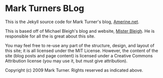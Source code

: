 Mark Turners BLog
=============

This is the Jekyll source code for Mark Turner's blog, [Amerine.net](http://www.amerine.net). 

This is based off of Michael Bleigh's blog and website, [Mister Bleigh](http://www.mbleigh.com/). He is responsible for all the is great about this site. 

You may feel free to re-use any part of the structure, design, and layout of this site; it is all licensed under the MIT License. However, the content of the site (blog posts and page content) is licensed under a Creative Commons Attribution license (you may use it, but must give attribution).

Copyright (c) 2009 Mark Turner. Rights reserved as indicated above.